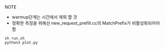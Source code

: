 NOTE
- warmup단계는 시간에서 제외 할 것
- 정확한 측정을 위해선 new_request_prefill.cc의 MatchPrefix가 비활성화되어야 함

```
sh run.sh
python3 plot.py
```